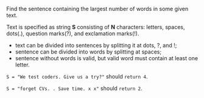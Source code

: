 Find the sentence containing the largest number of words in some given text.

Text is specified as string **S** consisting of **N** characters: letters, spaces, dots(.), question marks(?),
and exclamation marks(!).

- text can be divided into sentences by splitting it at dots, ?, and !;
- sentence can be divided into words by splitting at spaces;
- sentence without words is valid, but valid word must contain at least one letter.

`S = "We test coders. Give us a try?"` should `return 4`.

`S = "forget CVs. . Save time. x x"` should `return 2`.
